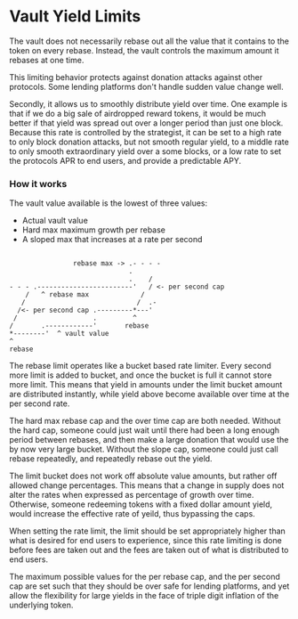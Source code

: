 # Vault Yield Limits

The vault does not necessarily rebase out all the value that it contains to the token on every rebase. Instead, the vault controls the maximum amount it rebases at one time. 

This limiting behavior protects against donation attacks against other protocols. Some lending platforms don't handle sudden value change well. 

 Secondly, it allows us to smoothly distribute yield over time. One example is that if we do a big sale of airdropped reward tokens, it would be much better if that yield was spread out over a longer period than just one block. Because this rate is controlled by the strategist, it can be set to a high rate to only block donation attacks, but not smooth regular yield, to a middle rate to only smooth extraordinary yield over a some blocks, or a low rate to set the protocols APR to end users, and provide a predictable APY.

 ### How it works

 The vault value available is the lowest of three values:

 - Actual vault value
 - Hard max maximum growth per rebase
 - A sloped max that increases at a rate per second


 ```

                 rebase max -> .- - - -
                               .     
                               .    /
- - - .------------------------'   / <- per second cap
     /   ^ rebase max             /
    /                            /  .-
   /<- per second cap .---------*---' 
  /                   .         ^
 /       .------------'       rebase
*--------'  ^ vault value 
^
rebase
````

The rebase limit operates like a bucket based rate limiter. Every second more limit is added to bucket, and once the bucket is full it cannot store more limit. This means that yield in amounts under the limit bucket amount are distributed instantly, while yield above become available over time at the per second rate.

The hard max rebase cap and the over time cap are both needed. Without the hard cap, someone could just wait until there had been a long enough period between rebases, and then make a large donation that would use the by now very large bucket. Without the slope cap, someone could just call rebase repeatedly, and repeatedly rebase out the yield.

The limit bucket does not work off absolute value amounts, but rather off allowed change percentages. This means that a change in supply does not alter the rates when expressed as percentage of growth over time.  Otherwise, someone redeeming tokens with a fixed dollar amount yield, would increase the effective rate of yeild, thus bypassing the caps.

When setting the rate limit, the limit should be set appropriately higher than what is desired for end users to experience, since this rate limiting is done before fees are taken out and the fees are taken out of what is distributed to end users.

The maximum possible values for the per rebase cap, and the per second cap are set such that they should be over safe for lending platforms, and yet allow the flexibility for large yields in the face of triple digit inflation of the underlying token.










